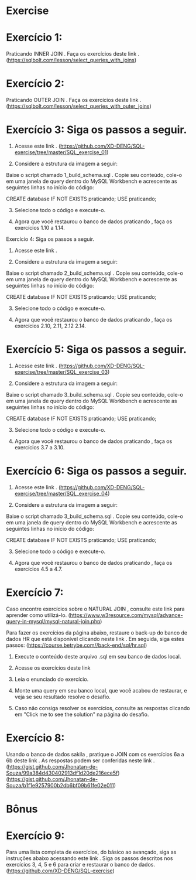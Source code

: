 # Exercise
# Exercício 1: 
Praticando INNER JOIN . Faça os exercícios deste link .
(https://sqlbolt.com/lesson/select_queries_with_joins)

# Exercício 2: 
Praticando OUTER JOIN . Faça os exercícios deste link .
(https://sqlbolt.com/lesson/select_queries_with_outer_joins)

# Exercício 3: Siga os passos a seguir.
1. Acesse este link .
(https://github.com/XD-DENG/SQL-exercise/tree/master/SQL_exercise_01)

2. Considere a estrutura da imagem a seguir:

Baixe o script chamado 1_build_schema.sql . Copie seu conteúdo, cole-o em uma janela de query dentro do MySQL Workbench e acrescente as seguintes linhas no início do código:

CREATE database IF NOT EXISTS praticando;
USE praticando;

3. Selecione todo o código e execute-o.

4. Agora que você restaurou o banco de dados praticando , faça os exercícios 1.10 a 1.14.

Exercício 4: Siga os passos a seguir.
1. Acesse este link .

2. Considere a estrutura da imagem a seguir:

Baixe o script chamado 2_build_schema.sql . Copie seu conteúdo, cole-o em uma janela de query dentro do MySQL Workbench e acrescente as seguintes linhas no início do código:

CREATE database IF NOT EXISTS praticando;
USE praticando;

3. Selecione todo o código e execute-o.

4. Agora que você restaurou o banco de dados praticando , faça os exercícios 2.10, 2.11, 2.12 2.14.

# Exercício 5: Siga os passos a seguir.
1. Acesse este link .
(https://github.com/XD-DENG/SQL-exercise/tree/master/SQL_exercise_03)

2. Considere a estrutura da imagem a seguir:

Baixe o script chamado 3_build_schema.sql . Copie seu conteúdo, cole-o em uma janela de query dentro do MySQL Workbench e acrescente as seguintes linhas no início do código:

CREATE database IF NOT EXISTS praticando;
USE praticando;

3. Selecione todo o código e execute-o.

4. Agora que você restaurou o banco de dados praticando , faça os exercícios 3.7 a 3.10.

# Exercício 6: Siga os passos a seguir.
1. Acesse este link .
(https://github.com/XD-DENG/SQL-exercise/tree/master/SQL_exercise_04)

2. Considere a estrutura da imagem a seguir:

Baixe o script chamado 3_build_schema.sql . Copie seu conteúdo, cole-o em uma janela de query dentro do MySQL Workbench e acrescente as seguintes linhas no início do código:

CREATE database IF NOT EXISTS praticando;
USE praticando;

3. Selecione todo o código e execute-o.

4. Agora que você restaurou o banco de dados praticando , faça os exercícios 4.5 a 4.7.

# Exercício 7:
Caso encontre exercícios sobre o NATURAL JOIN , consulte este link para aprender como utilizá-lo.
(https://www.w3resource.com/mysql/advance-query-in-mysql/mysql-natural-join.php)

Para fazer os exercícios da página abaixo, restaure o back-up do banco de dados HR que está disponível clicando neste link . Em seguida, siga estes passos:
(https://course.betrybe.com//back-end/sql/hr.sql)

1. Execute o conteúdo deste arquivo .sql em seu banco de dados local.

2. Acesse os exercícios deste link

3. Leia o enunciado do exercício.

4. Monte uma query em seu banco local, que você acabou de restaurar, e veja se seu resultado resolve o desafio.

5. Caso não consiga resolver os exercícios, consulte as respostas clicando em "Click me to see the solution" na página do desafio.

# Exercício 8:
Usando o banco de dados sakila , pratique o JOIN com os exercícios 6a a 6b deste link . As respostas podem ser conferidas neste link .
(https://gist.github.com/Jhonatan-de-Souza/99a384d430402913df1d20de216ece5f)
(https://gist.github.com/Jhonatan-de-Souza/b1f1e9257900b2db6bf09b61fe02e011)

# Bônus
# Exercício 9:
Para uma lista completa de exercícios, do básico ao avançado, siga as instruções abaixo acessando este link . Siga os passos descritos nos exercícios 3, 4, 5 e 6 para criar e restaurar o banco de dados.
(https://github.com/XD-DENG/SQL-exercise)
